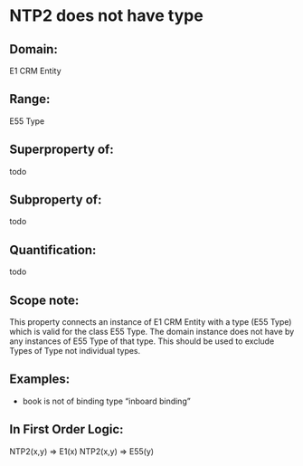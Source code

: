 # NTP2 does not have type

## Domain: 

E1 CRM Entity

## Range: 

E55 Type

## Superproperty of: 

todo

## Subproperty of: 

todo

## Quantification: 

todo

## Scope note: 

This property connects an instance of E1 CRM Entity with a type (E55 Type) which is valid for the class E55 Type. The domain instance does not have by any instances of E55 Type of that type. This should be used to exclude Types of Type not individual types.

## Examples: 

* book is not of binding type “inboard binding”

## In First Order Logic: 

NTP2(x,y) ⇒ E1(x)
NTP2(x,y) ⇒ E55(y)

